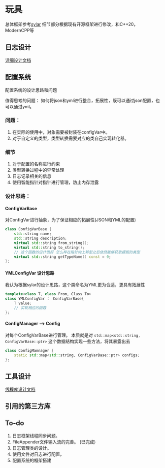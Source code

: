 # 玩具

总体框架参考[sylar](https://github.com/sylar-yin/sylar)
细节部分根据现有开源框架进行修改，和C++20，ModernCPP等

## 日志设计

[详细设计文档](./tech_note/logimp.md)

## 配置系统

配置系统的设计思路和问题

值得思考的问题： 如何将json和yml进行整合，拓展性，既可以通过json配置，也可以通过yml。

### 问题：
1. 在实际的使用中，对象需要被封装在configVar中。
2. 对于自定义的类型，类型转换需要对应的类自己实现转化器。

### 细节
1. 对于配置的名称进行约束
2. 类型转换过程中的异常处理
3. 日志记录相关的信息
4. 使用智能指针对指针进行管理，防止内存泄露

### 设计思路：

#### ConfigVarBase
对ConfigVar进行抽象，为了保证相应的拓展性(JSON和YML的配置)
```c++
class ConfigVarBase {
    std::string name;
    std::string description;
    virtual std::string from_string();
    virtual std::string to_string();
    // 这个函数的设计很好 怎么样在指针向上转型之后依然能够获取模版的类型
    virtual std::string getTypeName() const = 0;
};
```
#### YMLConfigVar 设计思路
我认为根据sylar的设计思路，这个类命名为YML更为合适，更具有拓展性
````c++
template<class T, class From, Class To>
class YMLConfigVar ： ConfigVarBase{
    T value;
    // 实现相应的函数
};
````

#### ConfigManager --> Config
对每个ConfigVarBase进行管理。
本质就是对 `std::map<std::string, ConfigVarBase::ptr>` 这个数据结构实现一些方法，将其暴露出去
```c++
class ConfigMannager {
    static std::map<std::string, ConfigVarBase::ptr> configs;
};
```

## 工具设计
[线程库设计文档](./tech_note/thread.md)


## 引用的第三方库

## To-do
1. 日志框架线程同步问题。
2. FileAppender文件输入流的完善。 (已完成)
3. 日志管理类的设计。
4. 使用文件对日志进行配置。
5. 配置系统的框架搭建